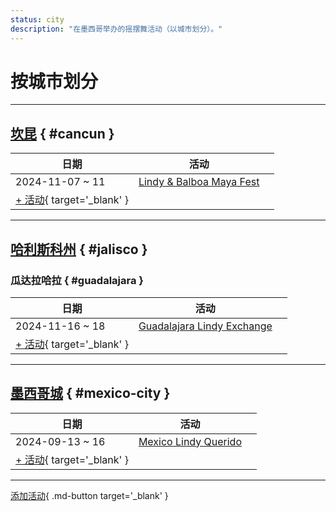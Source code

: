 ```yaml
---
status: city
description: "在墨西哥举办的摇摆舞活动（以城市划分）。"
---
```


# 按城市划分

---

## <a id=cancun></a>[坎昆](#cancun) { #cancun }

| 日期 | 活动 | |
| --- | --- | --- |
| 2024-11-07 ~ 11 | [Lindy & Balboa Maya Fest](lindy-n-balboa-maya-fest-2024.md) |  |
| [+ 活动](https://github.com/swingdance/events/issues/new?assignees=&labels=add+event&projects=&template=02-add_entity.yml&title=%5B2024%2Fmx%5D%20%3CName%3E&region=mx&province=Cancun&city=Cancun&org_id=&date_starts=2024-&date_ends=2024-){ target='_blank' }

---

## <a id=jalisco></a>[哈利斯科州](#jalisco) { #jalisco }

### <a id=guadalajara></a>瓜达拉哈拉 { #guadalajara }

| 日期 | 活动 | |
| --- | --- | --- |
| 2024-11-16 ~ 18 | [Guadalajara Lindy Exchange](guadalajara-lindy-exchange-2024.md) |  |
| [+ 活动](https://github.com/swingdance/events/issues/new?assignees=&labels=add+event&projects=&template=02-add_entity.yml&title=%5B2024%2Fmx%5D%20%3CName%3E&region=mx&province=Jalisco&city=Guadalajara&org_id=&date_starts=2024-&date_ends=2024-){ target='_blank' }

---

## <a id=mexico-city></a>[墨西哥城](#mexico-city) { #mexico-city }

| 日期 | 活动 | |
| --- | --- | --- |
| 2024-09-13 ~ 16 | [Mexico Lindy Querido](mexico-lindy-querido-2024.md) |  |
| [+ 活动](https://github.com/swingdance/events/issues/new?assignees=&labels=add+event&projects=&template=02-add_entity.yml&title=%5B2024%2Fmx%5D%20%3CName%3E&region=mx&province=Mexico%20City&city=Mexico%20City&org_id=&date_starts=2024-&date_ends=2024-){ target='_blank' }

---

[添加活动](https://github.com/swingdance/events/issues/new?assignees=&labels=add+event&projects=&template=02-add_entity.yml&title=%5Bmx%5D%20%3CName%3E&region=mx&province=&city=&org_id=2024){ .md-button target='_blank' }

